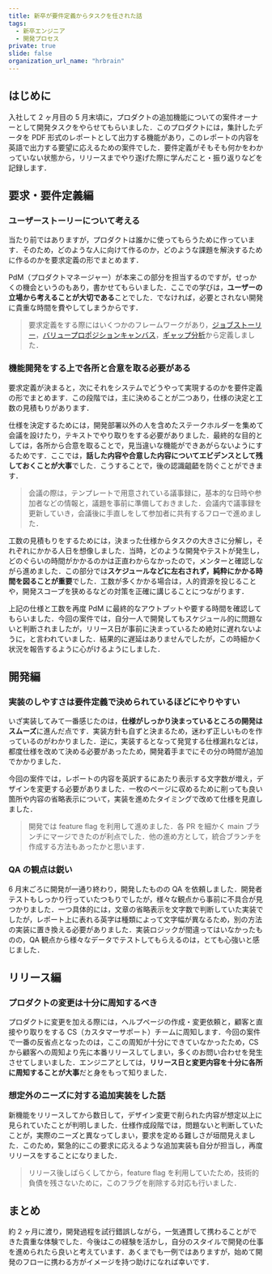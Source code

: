 ```yaml
---
title: 新卒が要件定義からタスクを任された話
tags:
  - 新卒エンジニア
  - 開発プロセス
private: true
slide: false
organization_url_name: "hrbrain"
---
```


## はじめに
入社して 2 ヶ月目の 5 月末頃に，プロダクトの追加機能についての案件オーナーとして開発タスクをやらせてもらいました．このプロダクトには，集計したデータを PDF 形式のレポートとして出力する機能があり，このレポートの内容を英語で出力する要望に応えるための案件でした．要件定義がそもそも何かをわかっていない状態から，リリースまでやり遂げた際に学んだこと・振り返りなどを記録します．

## 要求・要件定義編
### ユーザーストーリーについて考える
当たり前ではありますが，プロダクトは誰かに使ってもらうために作っています．そのため，どのような人に向けて作るのか，どのような課題を解決するために作るのかを要求定義の形でまとめます．

PdM（プロダクトマネージャー）が本来この部分を担当するのですが，せっかくの機会というのもあり，書かせてもらいました．ここでの学びは，**ユーザーの立場から考えることが大切である**ことでした．でなければ，必要とされない開発に貴重な時間を費やしてしまうからです．

> 要求定義をする際にはいくつかのフレームワークがあり，[ジョブストーリー](https://jtbd.info/replacing-the-user-story-with-the-job-story-af7cdee10c27)，[バリュープロポジションキャンバス](https://www.strategyzer.com/library/the-value-proposition-canvas)，[ギャップ分析](https://asana.com/resources/gap-analysis)から定義しました．

### 機能開発をする上で各所と合意を取る必要がある
要求定義が決まると，次にそれをシステムでどうやって実現するのかを要件定義の形でまとめます．この段階では，主に決めることが二つあり，仕様の決定と工数の見積もりがあります．

仕様を決定するためには，開発部署以外の人を含めたステークホルダーを集めて会議を設けたり，テキストでやり取りをする必要がありました．最終的な目的としては，各所から合意を取ることで，見当違いな機能ができあがらないようにするためです．ここでは，**話した内容や合意した内容についてエビデンスとして残しておくことが大事**でした．こうすることで，後の認識齟齬を防ぐことができます．

> 会議の際は，テンプレートで用意されている議事録に，基本的な日時や参加者などの情報と，議題を事前に準備しておきました．会議内で議事録を更新していき，会議後に手直しをして参加者に共有するフローで進めました．

工数の見積もりをするためには，決まった仕様からタスクの大きさに分解し，それぞれにかかる人日を想像しました．当時，どのような開発やテストが発生し，どのぐらいの時間がかかるのかは正直わからなかったので，メンターと確認しながら進めました．この部分では**スケジュールなどに左右されず，純粋にかかる時間を図ることが重要**でした．工数が多くかかる場合は，人的資源を投じることや，開発スコープを狭めるなどの対策を正確に講じることにつながります．

上記の仕様と工数を再度 PdM に最終的なアウトプットや要する時間を確認してもらいました．今回の案件では，自分一人で開発してもスケジュール的に問題ないと判断されましたが，リリース日が事前に決まっているため絶対に遅れないように，と言われていました．結果的に遅延はありませんでしたが，この時細かく状況を報告するように心がけるようにしました．

## 開発編
### 実装のしやすさは要件定義で決められているほどにやりやすい
いざ実装してみて一番感じたのは，**仕様がしっかり決まっているところの開発はスムーズ**に進んだ点です．実装方針も自ずと決まるため，迷わず正しいものを作っているのがわかりました．逆に，実装するとなって発覚する仕様漏れなどは，都度仕様を改めて決める必要があったため，開発着手までにその分の時間が追加でかかりました．

今回の案件では，レポートの内容を英訳するにあたり表示する文字数が増え，デザインを変更する必要がありました．一枚のページに収めるために削っても良い箇所や内容の省略表示について，実装を進めたタイミングで改めて仕様を見直しました．

> 開発では feature flag を利用して進めました．各 PR を細かく main ブランチにマージできたのが利点でした．他の進め方として，統合ブランチを作成する方法もあったかと思います．

### QA の観点は鋭い
6 月末ごろに開発が一通り終わり，開発したものの QA を依頼しました．開発者テストもしっかり行っていたつもりでしたが，様々な観点から事前に不具合が見つかりました．一つ具体的には，文章の省略表示を文字数で判断していた実装でしたが，レポート上に表れる英字は種類によって文字幅が異なるため，別の方法の実装に置き換える必要がありました．実装ロジックが間違ってはいなかったものの，QA 観点から様々なデータでテストしてもらえるのは，とても心強いと感じました．

## リリース編
### プロダクトの変更は十分に周知するべき
プロダクトに変更を加える際には，ヘルプページの作成・変更依頼と，顧客と直接やり取りをする CS（カスタマーサポート）チームに周知します．今回の案件で一番の反省点となったのは，ここの周知が十分にできていなかったため，CS から顧客への周知より先に本番リリースしてしまい，多くのお問い合わせを発生させてしまいました．エンジニアとしては，**リリース日と変更内容を十分に各所に周知することが大事**だと身をもって知りました．

### 想定外のニーズに対する追加実装をした話
新機能をリリースしてから数日して，デザイン変更で削られた内容が想定以上に見られていたことが判明しました．仕様作成段階では，問題ないと判断していたことが，実際のニーズと異なってしまい，要求を定める難しさが垣間見えました．このため，緊急的にこの要求に応えるような追加実装も自分が担当し，再度リリースをすることになりました．

> リリース後しばらくしてから，feature flag を利用していたため，技術的負債を残さないために，このフラグを削除する対応も行いました．

## まとめ
約 2 ヶ月に渡り，開発過程を試行錯誤しながら，一気通貫して携わることができた貴重な体験でした．今後はこの経験を活かし，自分のスタイルで開発の仕事を進められたら良いと考えています．あくまでも一例ではありますが，始めて開発のフローに携わる方がイメージを持つ助けになれば幸いです．
